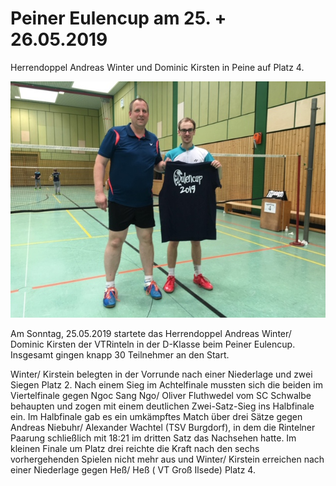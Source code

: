 # Peiner Eulencup am 25. + 26.05.2019

Herrendoppel  Andreas Winter und Dominic Kirsten in Peine auf Platz 4.

![Peiner Eulencup](2019-05-27_peiner-eulencup.jpg)


Am Sonntag, 25.05.2019 startete das Herrendoppel Andreas Winter/ Dominic Kirsten der VTRinteln in der D-Klasse beim  Peiner Eulencup. Insgesamt gingen knapp 30  Teilnehmer an den Start. 

Winter/ Kirstein belegten in der Vorrunde nach einer Niederlage und zwei Siegen Platz 2. Nach einem Sieg im Achtelfinale mussten sich die beiden im Viertelfinale gegen Ngoc Sang Ngo/ Oliver Fluthwedel vom SC Schwalbe behaupten und zogen mit einem deutlichen Zwei-Satz-Sieg ins Halbfinale ein.  Im Halbfinale gab es ein umkämpftes Match über drei Sätze gegen Andreas Niebuhr/ Alexander Wachtel (TSV Burgdorf), in dem die Rintelner Paarung schließlich mit 18:21 im dritten Satz das Nachsehen hatte. Im kleinen Finale um Platz drei reichte die Kraft nach den sechs vorhergehenden Spielen nicht mehr aus und Winter/ Kirstein erreichen nach einer Niederlage gegen Heß/ Heß ( VT Groß Ilsede) Platz 4.

